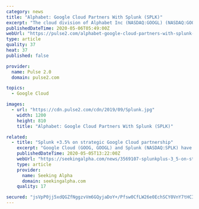 ```yaml
---
category: news
title: "Alphabet: Google Cloud Partners With Splunk (SPLK)"
excerpt: "The cloud division of Alphabet Inc (NASDAQ:GOOGL) (NASDAQ:GOOG) called Google Cloud and Splunk Inc (NASDAQ: SPLK) announced a new strategic partnership."
publishedDateTime: 2020-05-06T05:49:00Z
webUrl: "https://pulse2.com/alphabet-google-cloud-partners-with-splunk-splk/"
type: article
quality: 37
heat: 37
published: false

provider:
  name: Pulse 2.0
  domain: pulse2.com

topics:
  - Google Cloud

images:
  - url: "https://cdn.pulse2.com/cdn/2019/09/Splunk.jpg"
    width: 1200
    height: 810
    title: "Alphabet: Google Cloud Partners With Splunk (SPLK)"

related:
  - title: "Splunk +3.5% on strategic Google Cloud partnership"
    excerpt: "Google Cloud (GOOG, GOOGL) and Splunk (NASDAQ:SPLK) have a new strategic partnership that will soon make Splunk Cloud tightly integrated with the tech giant's cloud offering. Splunk is up 3.5% premar"
    publishedDateTime: 2020-05-05T13:22:00Z
    webUrl: "https://seekingalpha.com/news/3569107-splunkplus-3_5-on-strategic-google-cloud-partnership"
    type: article
    provider:
      name: Seeking Alpha
      domain: seekingalpha.com
    quality: 17

secured: "jsVpP0jj5xdQGZfNggzvVm6GQyjaDoY+/Pfsw0CfLW26e0EchSCY0VnY7tHCIDG3vKPiWSCv+I20S6DOyVrTr1Mlbn3ukqpbd9gmLxgXUOvOBijTlNnYdVCnu8t5MOoGyVSy+0CU7KzWLVezQ4fvfzyVyCowoStrQdGTz5SSCEPDeJeyDyN+kiHQ7VZCCsI2xHs3EZojlHGejIq9iUPp0pv3awH5B86uG2nXoleEmiVw6lD2kpSgUtTyIk1Xrd2OErgFY04805wHitBVdVlRm6sUz4gxI6eUs0oELHlj1St76Lbcun+x3HkbK0KpMy4teJNkw7JsbNDfOoIrcpqYCRvEW3Ykys/71rtUewaju5jQez/6gtSfRbkNm38VXz7OHUd+E9X+eGyCHLQsyAnFWEvYBX+gbCE/AU87KuK7lmBAevwbD4zoTDRltdU9TydXYz+yMkQ/HPO1ORSpSSX3zQvA2SoZPLta7tITbNRGO3U=;y070uiTvc6yZ0Hq8EVYkhA=="
---
```


